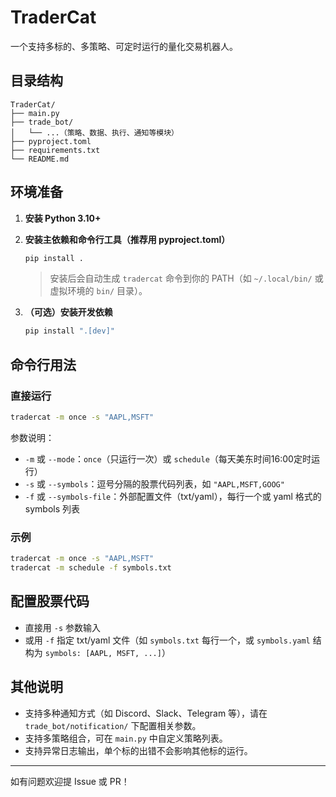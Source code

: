 # TraderCat

一个支持多标的、多策略、可定时运行的量化交易机器人。

## 目录结构

```
TraderCat/
├── main.py
├── trade_bot/
│   └── ...（策略、数据、执行、通知等模块）
├── pyproject.toml
├── requirements.txt
└── README.md
```

## 环境准备

1. **安装 Python 3.10+**

2. **安装主依赖和命令行工具（推荐用 pyproject.toml）**

   ```bash
   pip install .
   ```

   > 安装后会自动生成 `tradercat` 命令到你的 PATH（如 `~/.local/bin/` 或虚拟环境的 `bin/` 目录）。

3. **（可选）安装开发依赖**

   ```bash
   pip install ".[dev]"
   ```

## 命令行用法

### 直接运行

```bash
tradercat -m once -s "AAPL,MSFT"
```

参数说明：

- `-m` 或 `--mode`：`once`（只运行一次）或 `schedule`（每天美东时间16:00定时运行）
- `-s` 或 `--symbols`：逗号分隔的股票代码列表，如 `"AAPL,MSFT,GOOG"`
- `-f` 或 `--symbols-file`：外部配置文件（txt/yaml），每行一个或 yaml 格式的 symbols 列表

### 示例

```bash
tradercat -m once -s "AAPL,MSFT"
tradercat -m schedule -f symbols.txt
```

## 配置股票代码

- 直接用 `-s` 参数输入
- 或用 `-f` 指定 txt/yaml 文件（如 `symbols.txt` 每行一个，或 `symbols.yaml` 结构为 `symbols: [AAPL, MSFT, ...]`）

## 其他说明

- 支持多种通知方式（如 Discord、Slack、Telegram 等），请在 `trade_bot/notification/` 下配置相关参数。
- 支持多策略组合，可在 `main.py` 中自定义策略列表。
- 支持异常日志输出，单个标的出错不会影响其他标的运行。

---

如有问题欢迎提 Issue 或 PR！